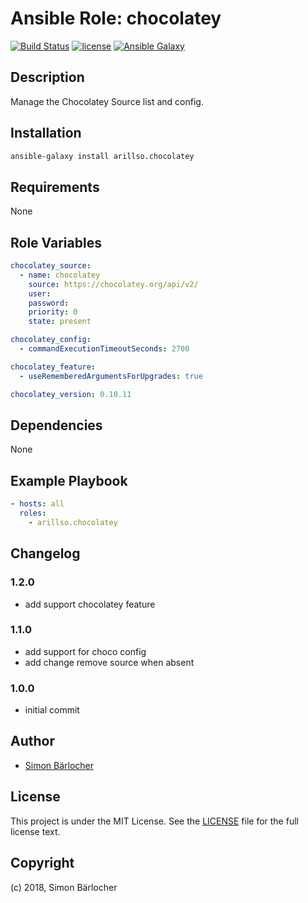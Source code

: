 # Ansible Role: chocolatey

[![Build Status](https://travis-ci.org/arillso/ansible.chocolatey.svg?branch=master)](https://travis-ci.org/arillso/ansible.chocolatey) [![license](https://img.shields.io/github/license/mashape/apistatus.svg)](https://sbaerlo.ch/licence) [![Ansible Galaxy](http://img.shields.io/badge/ansible--galaxy-chocolatey-blue.svg)](https://galaxy.ansible.com/arillso/chocolatey)

## Description

Manage the Chocolatey Source list and config.

## Installation

```bash
ansible-galaxy install arillso.chocolatey
```

## Requirements

None

## Role Variables

```yml
chocolatey_source:
  - name: chocolatey
    source: https://chocolatey.org/api/v2/
    user:
    password:
    priority: 0
    state: present
```

```yml
chocolatey_config:
  - commandExecutionTimeoutSeconds: 2700
```

```yml
chocolatey_feature:
  - useRememberedArgumentsForUpgrades: true
```

```yml
chocolatey_version: 0.10.11
```

## Dependencies

None

## Example Playbook

```yml
- hosts: all
  roles:
    - arillso.chocolatey
```

## Changelog

### 1.2.0

- add support chocolatey feature

### 1.1.0

- add support for choco config
- add change remove source when absent

### 1.0.0

- initial commit

## Author

- [Simon Bärlocher](https://sbaerlocher.ch)

## License

This project is under the MIT License. See the [LICENSE](https://sbaerlo.ch/licence) file for the full license text.

## Copyright

(c) 2018, Simon Bärlocher
